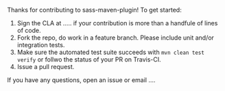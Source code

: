 Thanks for contributing to sass-maven-plugin!  To get started:

1. Sign the CLA at ..... if your contribution is more than a handfule of lines of code.
2. Fork the repo, do work in a feature branch. Please include unit and/or integration tests.
3. Make sure the automated test suite succeeds with `mvn clean test verify` or follwo the status of your PR on Travis-CI.
4. Issue a pull request.

If you have any questions, open an issue or email ....
